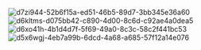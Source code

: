 ![d7zi944-52b6f15a-ed51-46b5-89d7-3bb345e36a60](https://github.com/user-attachments/assets/a0252386-9fdd-4a54-bca2-fb7b42044ffe) ![d6kltms-d075bb42-c890-4d00-8c6d-c92ae4a0dea5](https://github.com/user-attachments/assets/dc6eff32-afd9-4dc2-aa97-22d4a96c14a3) ![d6xo41h-4b1d4d7f-5f69-49a0-8c3c-58c2f441bc53](https://github.com/user-attachments/assets/27f6823d-4e8f-49cc-9984-76c69a456425) ![d5x6wgj-4eb7a99b-6dcd-4a68-a685-57f12a14e076](https://github.com/user-attachments/assets/3a7d6242-51d5-4c4c-9318-e99c4d71be4d) 





